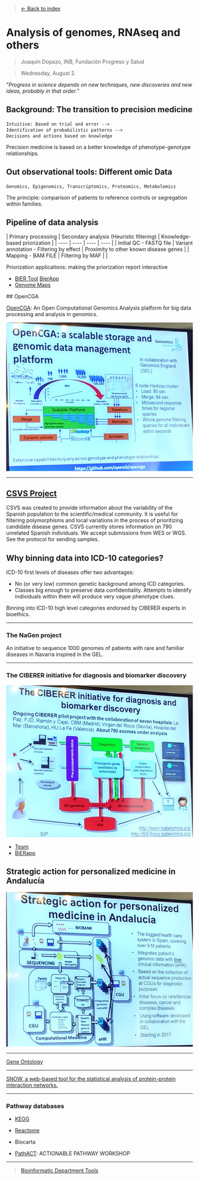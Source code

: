 > [<- Back to index](README.md)

# Analysis of genomes, RNAseq and others

> Joaquín Dopazo, INB, Fundación Progreso y Salud

> Wednesday, August 2.


"_Progress in science depends on new techniques, new discoveries and new ideas, probably in that order._"


## Background: The transition to precision medicine

    Intuitive: Based on trial and error -->
    Identification of probabilistic patterns -->
    Decisions and actions based on knowledge

Precision medicine is based on a better knowledge of phenotype-genotype relationships.

## Out observational tools: Different omic Data

    Genomics, Epigenomics, Transcriptomics, Proteomics, Metabolomics

The principle: comparison of patients to reference controls or segregation within families.

## Pipeline of data analysis

| Primary processing | Secondary analysis (Heuristic filtering) | Knowledge-based priorization |
| ---- | ---- | ---- | ---- |
| Initial QC - FASTQ file | Variant annotation - Filtering by effect | Proximity to other known disease genes |
| Mapping - BAM FILE | Filtering by MAF | |

Priorization applications: making the priorization report interactive
- [BIER Tool](https://github.com/babelomics/biertool) [BierApp](http://bierapp.babelomics.org/)
- [Genome Maps](http://www.genomemaps.org/)


## OpenCGA

[OpenCGA](https://github.com/opencb/opencga): An Open Computational Genomics Analysis platform for big data processing and analysis in genomics.

![OpenCGA](images/opencga.png)

----

## [CSVS Project](http://csvs.babelomics.org/)
CSVS was created to provide information about the variability of the Spanish population to the scientific/medical community. It is useful for filtering polymorphisms and local variations in the process of prioritizing candidate disease genes. CSVS currently stores information on 790 unrelated Spanish individuals. We accept submissions from WES or WGS. See the protocol for sending samples.

## Why binning data into ICD-10 categories?
ICD-10 first levels of diseases offer two advantages:
- No (or very low) common genetic background among ICD categories.
- Classes big enough to preserve data confidentiality. Attempts to identify individuals within them will produce very vague phenotype clues.

Binning into ICD-10 high level categories endorsed by CIBERER experts in bioethics.

----

### The NaGen project
An initiative to sequence 1000 genomes of patients with rare and familiar diseases in Navarra inspired in the GEL.

----

### The CIBERER initiative for diagnosis and biomarker discovery

![CIBERER](images/ciberer.png)

- [Team](http://team.babelomics.org/)
- [BiERapp](http://bierapp.babelomics.org/)

## Strategic action for personalized medicine in Andalucía

![Strategic Andalucía](images/strategic_andalucia.png)

----

[Gene Ontology](http://www.geneontology.org/)

----

[SNOW, a web-based tool for the statistical analysis of protein-protein interaction networks.](https://www.ncbi.nlm.nih.gov/pubmed/19454602)

----

### Pathway databases

- [KEGG](http://www.genome.jp/kegg/)
- [Reactome](http://reactome.org/)
- Biocarta


- [PathACT](http://pathact.babelomics.org/): ACTIONABLE PATHWAY WORKSHOP

----

> [Bioinformatic Department Tools](http://bioinfo.cipf.es/tools)
